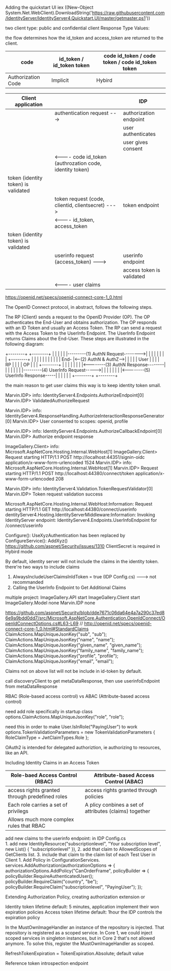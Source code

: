 Adding the quickstart UI
iex ((New-Object System.Net.WebClient).DownloadString('https://raw.githubusercontent.com/IdentityServer/IdentityServer4.Quickstart.UI/master/getmaster.ps1'))

two client type: public and confidential client
Response Type Values: 

the flow determines how the id_token and access_token are returned to the client.

| code | id_token / id_token token | code id_token / code token / code id_token token |
| -- | -- | -- |
| Authorization Code | Implicit | Hybird |

|Client application ||IDP|
| -- | -- | -- |
||authentication request --->|authorization endpoint|
|||user authenticates|
|||user gives consent|
||<----	code id_token (authrozation code, identity token) |
|token (identity token) is validated|
||token request (code, clientid, clientsecret) --->| 	token endpoint
||<----	id_token, access_token
token (identity token) is validated|
||userinfo request (access_token) ---> | userinfo endpoint
|||access token is validated
||<----	user claims

https://openid.net/specs/openid-connect-core-1_0.html

The OpenID Connect protocol, in abstract, follows the following steps.

The RP (Client) sends a request to the OpenID Provider (OP).
The OP authenticates the End-User and obtains authorization.
The OP responds with an ID Token and usually an Access Token.
The RP can send a request with the Access Token to the UserInfo Endpoint.
The UserInfo Endpoint returns Claims about the End-User.
These steps are illustrated in the following diagram:

+--------+                                   +--------+
|        |                                   |        |
|        |---------(1) AuthN Request-------->|        |
|        |                                   |        |
|        |  +--------+                       |        |
|        |  |        |                       |        |
|        |  |  End-  |<--(2) AuthN & AuthZ-->|        |
|        |  |  User  |                       |        |
|   RP   |  |        |                       |   OP   |
|        |  +--------+                       |        |
|        |                                   |        |
|        |<--------(3) AuthN Response--------|        |
|        |                                   |        |
|        |---------(4) UserInfo Request----->|        |
|        |                                   |        |
|        |<--------(5) UserInfo Response-----|        |
|        |                                   |        |
+--------+                                   +--------+


the main reason to get user claims this way is to keep identity token small.	
	

Marvin.IDP> info: IdentityServer4.Endpoints.AuthorizeEndpoint[0]
Marvin.IDP>       ValidatedAuthorizeRequest

Marvin.IDP> info: IdentityServer4.ResponseHandling.AuthorizeInteractionResponseGenerator[0]
Marvin.IDP>       User consented to scopes: openid, profile

Marvin.IDP> info: IdentityServer4.Endpoints.AuthorizeCallbackEndpoint[0]
Marvin.IDP>       Authorize endpoint response

ImageGallery.Client> info: Microsoft.AspNetCore.Hosting.Internal.WebHost[1]
ImageGallery.Client>       Request starting HTTP/1.1 POST http://localhost:44351/signin-oidc application/x-www-form-urlencoded 1524
Marvin.IDP> info: Microsoft.AspNetCore.Hosting.Internal.WebHost[1]
Marvin.IDP>       Request starting HTTP/1.1 POST http://localhost:44380/connect/token application/x-www-form-urlencoded 208

Marvin.IDP> info: IdentityServer4.Validation.TokenRequestValidator[0]
Marvin.IDP>       Token request validation success

Microsoft.AspNetCore.Hosting.Internal.WebHost:Information: Request starting HTTP/1.1 GET http://localhost:44380/connect/userinfo  
dentityServer4.Hosting.IdentityServerMiddleware:Information: Invoking IdentityServer endpoint: IdentityServer4.Endpoints.UserInfoEndpoint for /connect/userinfo

Configure(): UseXyzAuthentication has been replaced by ConfigureService(): AddXyz()
https://github.com/aspnet/Security/issues/1310
ClientSecret is required in Hybird mode 

By default, identity server will not include the claims in the identity token.
there're two ways to include claims 
1. AlwaysIncludeUserClaimsInIdToken = true (IDP Config.cs)  ---> not recommanded
2. Calling the UserInfo Endpoint to Get Additional Claims

multiple project:
ImageGallery.API		start
ImageGallery.Client		start
ImageGallery.Model		none
Marvin.IDP				none

https://github.com/aspnet/Security/blob/dde7671c06da64e4a7a290c37ed86e9a9bdd0dd7/src/Microsoft.AspNetCore.Authentication.OpenIdConnect/OpenIdConnectOptions.cs#L63-L69
// http://openid.net/specs/openid-connect-core-1_0.html#StandardClaims
            ClaimActions.MapUniqueJsonKey("sub", "sub");
            ClaimActions.MapUniqueJsonKey("name", "name");
            ClaimActions.MapUniqueJsonKey("given_name", "given_name");
            ClaimActions.MapUniqueJsonKey("family_name", "family_name");
            ClaimActions.MapUniqueJsonKey("profile", "profile");
            ClaimActions.MapUniqueJsonKey("email", "email");

Claims not on above list will not be include in id-token by default.

call discoveryClient to get metaDataResponse, then use userinfoEndpoint from metaDataResponse

RBAC (Role-based access control) vs ABAC (Attribute-based access control)

need add role specifically in startup class
options.ClaimActions.MapUniqueJsonKey("role", "role");

need this in order to make User.IsInRole("PayingUser") to work
    options.TokenValidationParameters = new TokenValidationParameters
    {
        RoleClaimType = JwtClaimTypes.Role
    };

OAuth2 is intended for delegated authoriztion, ie authorizing to resources, like an API.

Including Identity Claims in an Access Token

Role-baed Access Control (RBAC) | Attribute-based Access Control (ABAC)
--|--
access rights granted through predefined roles | access rights granted through policies
Each role carries a set of privilegs | A plicy conbines a set of attributes (claims) together
| Allows much more complex rules that RBAC

add new claims to the userinfo endpoint:
in IDP Config.cs                 
	1. add new IdentityResource("subscriptionlevel", "Your subscription level", new List<string>() { "subscriptionlevel" }),
	2. add that claim to AllowedScopes of GetClients list.
	3. include that claim to the claim list of each Test User
in Client 
	1. Add Policy in ConfigurationServices.
	            services.AddAuthorization(authorizationOptions => { authorizationOptions.AddPolicy("CanOrderFrame",
                policyBuilder =>
                {
                    policyBuilder.RequireAuthenticatedUser();
                    policyBuilder.RequireClaim("country", "be");
                    policyBuilder.RequireClaim("subscriptionlevel", "PayingUser");
                });

Extending Authorization Policy,
creating authorization extension or 

Identity token lifetime default: 5 minutes, application implement their won expiration policies
Access token lifetime default: 1hour the IDP controls the expiration policy

In the MustOwnImageHandler an instance of the repository is injected. That repository is registered as a scoped service. 
In Core 1, we could inject scoped services in singleton instances, but in Core 2 that's not allowed anymore. 
To solve this, register the MustOwnImageHandler as scoped.

RefreshTokenExpiration = TokenExpiration.Absolute;  default value

Reference token introspection endpoint

